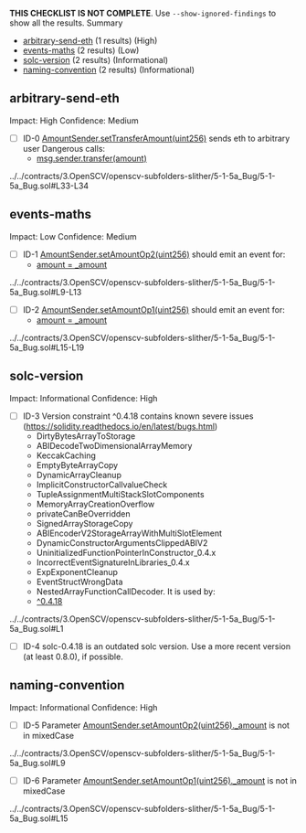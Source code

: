 **THIS CHECKLIST IS NOT COMPLETE**. Use `--show-ignored-findings` to show all the results.
Summary
 - [arbitrary-send-eth](#arbitrary-send-eth) (1 results) (High)
 - [events-maths](#events-maths) (2 results) (Low)
 - [solc-version](#solc-version) (2 results) (Informational)
 - [naming-convention](#naming-convention) (2 results) (Informational)
## arbitrary-send-eth
Impact: High
Confidence: Medium
 - [ ] ID-0
[AmountSender.setTransferAmount(uint256)](../../contracts/3.OpenSCV/openscv-subfolders-slither/5-1-5a_Bug/5-1-5a_Bug.sol#L33-L34) sends eth to arbitrary user
	Dangerous calls:
	- [msg.sender.transfer(amount)](../../contracts/3.OpenSCV/openscv-subfolders-slither/5-1-5a_Bug/5-1-5a_Bug.sol#L34)

../../contracts/3.OpenSCV/openscv-subfolders-slither/5-1-5a_Bug/5-1-5a_Bug.sol#L33-L34


## events-maths
Impact: Low
Confidence: Medium
 - [ ] ID-1
[AmountSender.setAmountOp2(uint256)](../../contracts/3.OpenSCV/openscv-subfolders-slither/5-1-5a_Bug/5-1-5a_Bug.sol#L9-L13) should emit an event for: 
	- [amount = _amount](../../contracts/3.OpenSCV/openscv-subfolders-slither/5-1-5a_Bug/5-1-5a_Bug.sol#L12) 

../../contracts/3.OpenSCV/openscv-subfolders-slither/5-1-5a_Bug/5-1-5a_Bug.sol#L9-L13


 - [ ] ID-2
[AmountSender.setAmountOp1(uint256)](../../contracts/3.OpenSCV/openscv-subfolders-slither/5-1-5a_Bug/5-1-5a_Bug.sol#L15-L19) should emit an event for: 
	- [amount = _amount](../../contracts/3.OpenSCV/openscv-subfolders-slither/5-1-5a_Bug/5-1-5a_Bug.sol#L18) 

../../contracts/3.OpenSCV/openscv-subfolders-slither/5-1-5a_Bug/5-1-5a_Bug.sol#L15-L19


## solc-version
Impact: Informational
Confidence: High
 - [ ] ID-3
Version constraint ^0.4.18 contains known severe issues (https://solidity.readthedocs.io/en/latest/bugs.html)
	- DirtyBytesArrayToStorage
	- ABIDecodeTwoDimensionalArrayMemory
	- KeccakCaching
	- EmptyByteArrayCopy
	- DynamicArrayCleanup
	- ImplicitConstructorCallvalueCheck
	- TupleAssignmentMultiStackSlotComponents
	- MemoryArrayCreationOverflow
	- privateCanBeOverridden
	- SignedArrayStorageCopy
	- ABIEncoderV2StorageArrayWithMultiSlotElement
	- DynamicConstructorArgumentsClippedABIV2
	- UninitializedFunctionPointerInConstructor_0.4.x
	- IncorrectEventSignatureInLibraries_0.4.x
	- ExpExponentCleanup
	- EventStructWrongData
	- NestedArrayFunctionCallDecoder.
It is used by:
	- [^0.4.18](../../contracts/3.OpenSCV/openscv-subfolders-slither/5-1-5a_Bug/5-1-5a_Bug.sol#L1)

../../contracts/3.OpenSCV/openscv-subfolders-slither/5-1-5a_Bug/5-1-5a_Bug.sol#L1


 - [ ] ID-4
solc-0.4.18 is an outdated solc version. Use a more recent version (at least 0.8.0), if possible.

## naming-convention
Impact: Informational
Confidence: High
 - [ ] ID-5
Parameter [AmountSender.setAmountOp2(uint256)._amount](../../contracts/3.OpenSCV/openscv-subfolders-slither/5-1-5a_Bug/5-1-5a_Bug.sol#L9) is not in mixedCase

../../contracts/3.OpenSCV/openscv-subfolders-slither/5-1-5a_Bug/5-1-5a_Bug.sol#L9


 - [ ] ID-6
Parameter [AmountSender.setAmountOp1(uint256)._amount](../../contracts/3.OpenSCV/openscv-subfolders-slither/5-1-5a_Bug/5-1-5a_Bug.sol#L15) is not in mixedCase

../../contracts/3.OpenSCV/openscv-subfolders-slither/5-1-5a_Bug/5-1-5a_Bug.sol#L15


